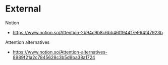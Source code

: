 
# External

Notion
- https://www.notion.so/Attention-2b94c9b8c6bb46ff944f7e964f47923b

Attention alternatives
- https://www.notion.so/Attention-alternatives-8989f21a2c7845628c3b5d9ba38a1724